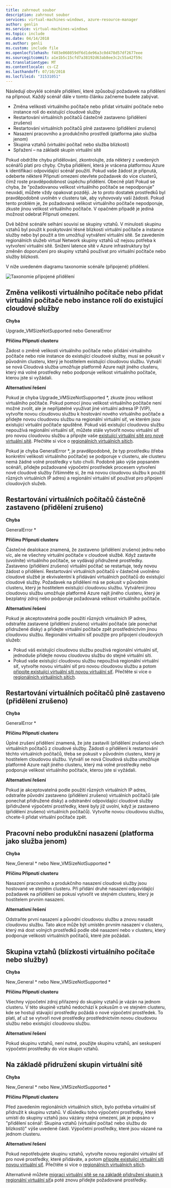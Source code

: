 ```yaml
---
title: zahrnout soubor
description: zahrnout soubor
services: virtual-machines-windows, azure-resource-manager
author: genlin
ms.service: virtual-machines-windows
ms.topic: include
ms.date: 04/14/2018
ms.author: genli
ms.custom: include file
ms.openlocfilehash: f403e060859df6d1de96a3c0d478d57df2677eee
ms.sourcegitcommit: a1e1b5c15cfd7a38192d63ab8ee3c2c55a42f59c
ms.translationtype: MT
ms.contentlocale: cs-CZ
ms.lasthandoff: 07/10/2018
ms.locfileid: "31531051"
---
```

Následují obvyklé scénáře přidělení, které způsobují požadavek na přidělení na připnout. Každý scénář dále v tomto článku začneme budete zabývat.

- Změna velikosti virtuálního počítače nebo přidat virtuální počítače nebo instance rolí do existující cloudové služby
- Restartování virtuálních počítačů částečně zastaveno (přidělení zrušeno)
- Restartování virtuálních počítačů plně zastaveno (přidělení zrušeno)
- Nasazení pracovního a produkčního prostředí (platforma jako služba jenom)
- Skupina vztahů (virtuální počítač nebo služba blízkosti)
- Spřažení – na základě skupin virtuální sítě

Pokud obdržíte chybu přidělování, zkontrolujte, zda některý z uvedených scénářů platí pro chyby. Chyba přidělení, která je vrácena platformou Azure k identifikaci odpovídající scénář použití. Pokud vaše žádost je připnutá, odeberte některé Připnutí omezení otevřete požadavek do více clusterů, čímž roste pravděpodobnost úspěchu přidělení.
Obecně platí Pokud se chyba, že "požadovanou velikost virtuálního počítače se nepodporuje" neuvádí, můžete vždy opakovat později. Je to proto dostatek prostředků byl pravděpodobně uvolněn v clusteru tak, aby vyhovovaly vaší žádosti. Pokud tento problém je, že požadovaná velikost virtuálního počítače nepodporuje, zkuste jinou velikost virtuálního počítače. V opačném případě je jediná možnost odebrat Připnutí omezení.

Dvě běžné scénáře selhání souvisí se skupiny vztahů. V minulosti skupinu vztahů byl použit k poskytování těsné blízkosti virtuální počítače a instance služby nebo byl použit a tím umožňují vytváření virtuální sítě. Se zavedením regionálních služeb virtual Network skupiny vztahů už nejsou potřeba k vytvoření virtuální sítě. Snížení latence sítě v Azure infrastruktury byl změněn doporučení pro skupiny vztahů používat pro virtuální počítače nebo služby blízkosti.

V níže uvedeném diagramu taxonomie scénáře (připojené) přidělení. 

![Taxonomie připojené přidělení](./media/virtual-machines-common-allocation-failure/Allocation3.png)

## <a name="resize-a-vm-or-add-vms-or-role-instances-to-an-existing-cloud-service"></a>Změna velikosti virtuálního počítače nebo přidat virtuální počítače nebo instance rolí do existující cloudové služby
**Chyba**

Upgrade_VMSizeNotSupported nebo GeneralError

**Příčinu Připnutí clusteru**

Žádost o změně velikosti virtuálního počítače nebo přidání virtuálního počítače nebo role instance do existující cloudové služby, musí se pokusit v původním clusteru, který je hostitelem existující cloudovou službu. Vytváří se nová Cloudová služba umožňuje platformě Azure najít jiného clusteru, který má volné prostředky nebo podporuje velikost virtuálního počítače, kterou jste si vyžádali.

**Alternativní řešení**

Pokud je chyba Upgrade_VMSizeNotSupported *, zkuste jinou velikost virtuálního počítače. Pokud pomocí jinou velikost virtuálního počítače není možné zvolit, ale je nepřijatelné využívat jiné virtuální adresa IP (VIP), vytvořte novou cloudovou službu k hostování nového virtuálního počítače a přidejte novou cloudovou službu na regionální virtuální síť, ve kterém jsou existující virtuální počítače spuštěné. Pokud váš existující cloudovou službu nepoužívá regionální virtuální síť, můžete stále vytvořit novou virtuální síť pro novou cloudovou službu a připojte vaše [existující virtuální sítě pro nové virtuální sítě](https://azure.microsoft.com/blog/vnet-to-vnet-connecting-virtual-networks-in-azure-across-different-regions/). Přečtěte si více o [regionálních virtuálních sítích](https://azure.microsoft.com/blog/2014/05/14/regional-virtual-networks/).

Pokud je chyba GeneralError *, je pravděpodobné, že typ prostředku (třeba konkrétní velikosti virtuálního počítače) se podporuje v clusteru, ale clusteru nemá žádné volné prostředky v tuto chvíli. Podobně jako výše popsaném scénáři, přidejte požadované výpočetní prostředek procesem vytvoření nové cloudové služby (Všimněte si, že má novou cloudovou službu k použití různých virtuálních IP adres) a regionální virtuální síť používat pro připojení cloudových služeb.

## <a name="restart-partially-stopped-deallocated-vms"></a>Restartování virtuálních počítačů částečně zastaveno (přidělení zrušeno)
**Chyba**

GeneralError *

**Příčinu Připnutí clusteru**

Částečné dealokace znamená, že zastaveno (přidělení zrušeno) jednu nebo víc, ale ne všechny virtuální počítače v cloudové službě. Když zastavíte (uvolníte) virtuálního počítače, se vydávají přidružené prostředky. Zastaveno (přidělení zrušeno) virtuální počítač se restartuje, tedy novou žádost o přidělení. Restartování virtuálních počítačů v částečně uvolněno cloudové službě je ekvivalentní k přidávání virtuálních počítačů do existující cloudové služby. Požadavek na přidělení má se pokusit v původním clusteru, který je hostitelem existující cloudovou službu. Vytváření jinou cloudovou službu umožňuje platformě Azure najít jiného clusteru, který je bezplatný zdroj nebo podporuje požadovaná velikost virtuálního počítače.

**Alternativní řešení**

Pokud je akceptovatelná podle použití různých virtuálních IP adres, odstraňte zastavené (přidělení zrušeno) virtuální počítače (ale ponechat přidružené disky) a přidejte virtuální počítače zpět prostřednictvím jinou cloudovou službu. Regionální virtuální síť použijte pro připojení cloudových služeb:

* Pokud váš existující cloudovou službu používá regionální virtuální síť, jednoduše přidejte novou cloudovou službu do stejné virtuální síti.
* Pokud vaše existující cloudovou službu nepoužívá regionální virtuální síť, vytvořte novou virtuální síť pro novou cloudovou službu a potom [připojte existující virtuální síti novou virtuální síť](https://azure.microsoft.com/blog/vnet-to-vnet-connecting-virtual-networks-in-azure-across-different-regions/). Přečtěte si více o [regionálních virtuálních sítích](https://azure.microsoft.com/blog/2014/05/14/regional-virtual-networks/).

## <a name="restart-fully-stopped-deallocated-vms"></a>Restartování virtuálních počítačů plně zastaveno (přidělení zrušeno)
**Chyba**

GeneralError *

**Příčinu Připnutí clusteru**

Úplné zrušení přidělení znamená, že jste zastavili (přidělení zrušeno) všech virtuálních počítačů z cloudové služby. Žádosti o přidělení k restartování těchto virtuálních počítačů, třeba se pokusit v původním clusteru, který je hostitelem cloudovou službu. Vytváří se nová Cloudová služba umožňuje platformě Azure najít jiného clusteru, který má volné prostředky nebo podporuje velikost virtuálního počítače, kterou jste si vyžádali.

**Alternativní řešení**

Pokud je akceptovatelná podle použití různých virtuálních IP adres, odstraňte původní zastaveno (přidělení zrušeno) virtuálních počítačů (ale ponechat přidružené disky) a odstranění odpovídající cloudové služby (přidružené výpočetní prostředky, které byly již uvolní, když je zastaveno (přidělení zrušeno) virtuálních počítačů). Vytvořte novou cloudovou službu, chcete-li přidat virtuální počítače zpět.

## <a name="stagingproduction-deployments-platform-as-a-service-only"></a>Pracovní nebo produkční nasazení (platforma jako služba jenom)
**Chyba**

New_General * nebo New_VMSizeNotSupported *

**Příčinu Připnutí clusteru**

Nasazení pracovního a produkčního nasazení cloudové služby jsou hostované ve stejném clusteru. Při přidání druhé nasazení odpovídající požadavek na přidělení se pokusí vytvořit ve stejném clusteru, který je hostitelem prvním nasazení.

**Alternativní řešení**

Odstraňte první nasazení a původní cloudovou službu a znovu nasadit cloudovou službu. Tato akce může být umístěn prvním nasazení v clusteru, který má dost volných prostředků podle obě nasazení nebo v clusteru, který podporuje velikosti virtuálních počítačů, které jste požádali.

## <a name="affinity-group-vmservice-proximity"></a>Skupina vztahů (blízkosti virtuálního počítače nebo služby)
**Chyba**

New_General * nebo New_VMSizeNotSupported *

**Příčinu Připnutí clusteru**

Všechny výpočetní zdroj přiřazený do skupiny vztahů je vázán na jednom clusteru. V této skupině vztahů nedochází k pokusům o ve stejném clusteru, kde se hostují stávající prostředky požádá o nové výpočetní prostředek. To platí, ať už se vytvoří nové prostředky prostřednictvím novou cloudovou službu nebo existující cloudovou službu.

**Alternativní řešení**

Pokud skupinu vztahů, není nutné, použijte skupinu vztahů, ani seskupení výpočetní prostředky do více skupin vztahů.

## <a name="affinity-group-based-virtual-network"></a>Na základě přidružení skupin virtuální sítě
**Chyba**

New_General * nebo New_VMSizeNotSupported *

**Příčinu Připnutí clusteru**

Před zavedením regionálních virtuálních sítích, bylo potřeba virtuální síť přidružit k skupinu vztahů. V důsledku toho výpočetní prostředky, které umístí do skupiny vztahů jsou vázány stejná omezení, jak je popsáno v "přidělení scénář: Skupina vztahů (virtuální počítač nebo službu do blízkosti)" výše uvedené části. Výpočetní prostředky, které jsou vázané na jednom clusteru.

**Alternativní řešení**

Pokud nepotřebujete skupinu vztahů, vytvořte novou regionální virtuální síť pro nové prostředky, které přidáváte, a potom [připojte existující virtuální síti novou virtuální síť](https://azure.microsoft.com/blog/vnet-to-vnet-connecting-virtual-networks-in-azure-across-different-regions/). Přečtěte si více o [regionálních virtuálních sítích](https://azure.microsoft.com/blog/2014/05/14/regional-virtual-networks/).

Alternativně můžete [migraci virtuální sítě se na základě přidružení skupin k regionální virtuální síť](https://azure.microsoft.com/blog/2014/11/26/migrating-existing-services-to-regional-scope/)a poté znovu přidejte požadované prostředky.
